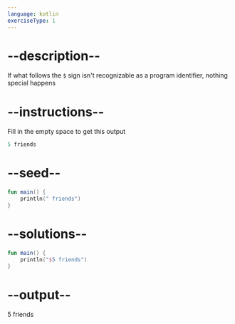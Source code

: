 ```yaml
---
language: kotlin
exerciseType: 1
---
```


# --description--

If what follows the `$` sign isn't recognizable as a program identifier, nothing special happens

# --instructions--

Fill in the empty space to get this output
```kotlin
5 friends
```

# --seed--

```kotlin
fun main() {
    println(" friends")
}
```

# --solutions--

```kotlin
fun main() {
    println("$5 friends")
}
```

# --output--

5 friends

